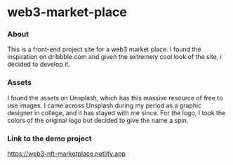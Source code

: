 # web3-market-place
### About
This is a front-end project site for a web3 market place. I found the inspiration on dribbble.com and given the extremely cool look of the site, i decided to develop it. 

### Assets
I found the assets on Unsplash, which has this massive resource of free to use images. I came across Unsplash during my period as a graphic designer in college, and it has stayed with me since.
For the logo, I took the colors of the original logo but decided to give the name a spin.

### Link to the demo project
https://web3-nft-marketplace.netlify.app
